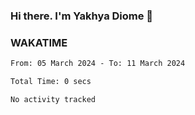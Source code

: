 ### Hi there. I'm Yakhya Diome 👋

### WAKATIME
<!--START_SECTION:waka-->

```txt
From: 05 March 2024 - To: 11 March 2024

Total Time: 0 secs

No activity tracked
```

<!--END_SECTION:waka-->
